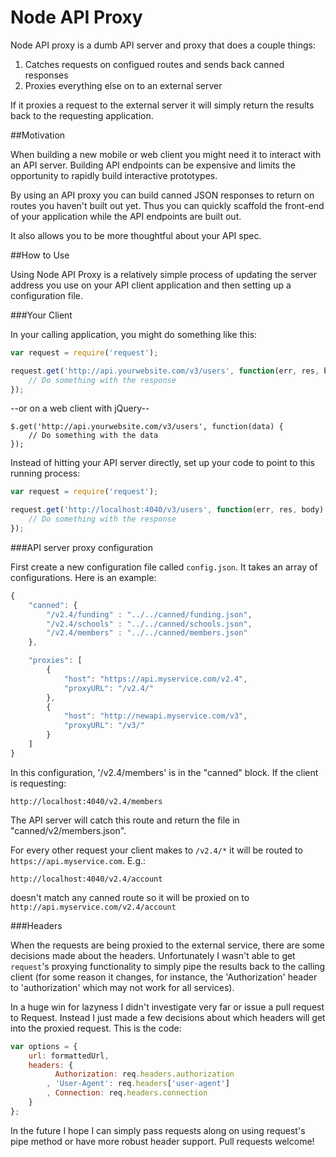 Node API Proxy
==============

Node API proxy is a dumb API server and proxy that does a couple
things:

1. Catches requests on configued routes and sends back canned responses
2. Proxies everything else on to an external server

If it proxies a request to the external server it will
simply return the results back to the requesting application.


##Motivation

When building a new mobile or web client you might need it to
interact with an API server. Building API endpoints can be
expensive and limits the opportunity to rapidly build
interactive prototypes.

By using an API proxy you can build canned JSON responses 
to return on routes you haven't built out yet. Thus you
can quickly scaffold the front-end of your application
while the API endpoints are built out.

It also allows you to be more thoughtful about your API spec.


##How to Use

Using Node API Proxy is a relatively simple process of updating
the server address you use on your API client application and
then setting up a configuration file.


###Your Client

In your calling application, you might do something like this:

```javascript
var request = require('request');

request.get('http://api.yourwebsite.com/v3/users', function(err, res, body) {
	// Do something with the response
});
```

--or on a web client with jQuery--

```javscript
$.get('http://api.yourwebsite.com/v3/users', function(data) {
	// Do something with the data
});
```

Instead of hitting your API server directly, set up your code to point
to this running process:

```javascript
var request = require('request');

request.get('http://localhost:4040/v3/users', function(err, res, body) {
	// Do something with the response
});
```


###API server proxy configuration

First create a new configuration file called `config.json`. It takes an
array of configurations. Here is an example:

```javascript
{
	"canned": {
		"/v2.4/funding" : "../../canned/funding.json",
		"/v2.4/schools" : "../../canned/schools.json",
		"/v2.4/members" : "../../canned/members.json"
	},

	"proxies": [
		{
			"host": "https://api.myservice.com/v2.4",
			"proxyURL": "/v2.4/"
		},
		{
			"host": "http://newapi.myservice.com/v3",
			"proxyURL": "/v3/"
		}
	]
}
```

In this configuration, '/v2.4/members' is in the "canned" block. 
If the client is requesting:

```
http://localhost:4040/v2.4/members
```

The API server will catch this route and return the file in
"canned/v2/members.json".

For every other request your client makes to `/v2.4/*` it
will be routed to `https://api.myservice.com`. E.g.:

```
http://localhost:4040/v2.4/account
```

doesn't match any canned route so it will be proxied on to
`http://api.myservice.com/v2.4/account`


###Headers

When the requests are being proxied to the external service,
there are some decisions made about the headers. Unfortunately
I wasn't able to get `request`'s proxying functionality to
simply pipe the results back to the calling client (for some
reason it changes, for instance, the 'Authorization' header
to 'authorization' which may not work for all services).

In a huge win for lazyness I didn't investigate very far or issue
a pull request to Request. Instead I just made a few decisions
about which headers will get into the proxied request. This 
is the code:

```javascript
var options = {
	url: formattedUrl,
	headers: {
		  Authorization: req.headers.authorization
		, 'User-Agent': req.headers['user-agent']
		, Connection: req.headers.connection
	}
};
```

In the future I hope I can simply pass requests along on
using request's pipe method or have more robust header
support. Pull requests welcome!